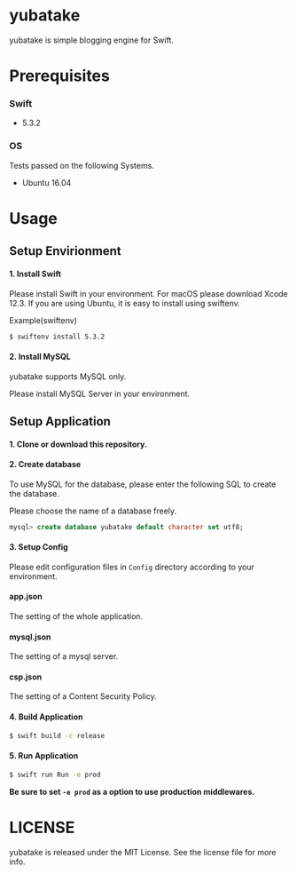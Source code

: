 # yubatake

yubatake is simple blogging engine for Swift.

# Prerequisites

### Swift

- 5.3.2

### OS

Tests passed on the following Systems.

- Ubuntu 16.04

# Usage

## Setup Envirionment

#### 1. Install Swift

Please install Swift in your environment. For macOS please download Xcode 12.3.
If you are using Ubuntu, it is easy to install using swiftenv.

Example(swiftenv)

```bash
$ swiftenv install 5.3.2
```

#### 2. Install MySQL

yubatake supports MySQL only.

Please install MySQL Server in your environment.

## Setup Application

#### 1. Clone or download this repository. 

#### 2. Create database

To use MySQL for the database, please enter the following SQL to create the database.

Please choose the name of a database freely.

```SQL
mysql> create database yubatake default character set utf8;
```

#### 3. Setup Config

Please edit configuration files in `Config` directory according to your environment.

#### app.json

The setting of the whole application.

#### mysql.json

The setting of a mysql server.

#### csp.json

The setting of a Content Security Policy.

#### 4. Build Application

```bash
$ swift build -c release
```

#### 5. Run Application

```bash
$ swift run Run -e prod
```

**Be sure to set `-e prod` as a option to use production middlewares.**

# LICENSE

yubatake is released under the MIT License. See the license file for more info.
